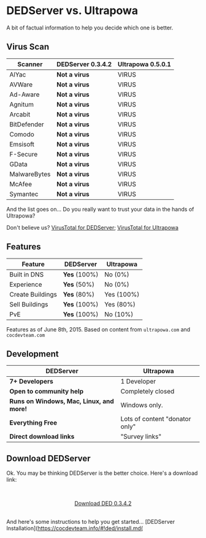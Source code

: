 # DEDServer vs. Ultrapowa

A bit of factual information to help you decide which one is better.

## Virus Scan

Scanner | **DEDServer 0.3.4.2** | Ultrapowa 0.5.0.1
------ | ------ | ------
AlYac | **Not a virus** | VIRUS
AVWare | **Not a virus** | VIRUS
Ad-Aware | **Not a virus** | VIRUS
Agnitum | **Not a virus** | VIRUS
Arcabit | **Not a virus** | VIRUS
BitDefender | **Not a virus** | VIRUS
Comodo | **Not a virus** | VIRUS
Emsisoft | **Not a virus** | VIRUS
F-Secure | **Not a virus** | VIRUS
GData | **Not a virus** | VIRUS
MalwareBytes | **Not a virus** | VIRUS
McAfee | **Not a virus** | VIRUS
Symantec | **Not a virus** | VIRUS

And the list goes on... Do you really want to trust your data in the hands of Ultrapowa?

Don't believe us? [VirusTotal for DEDServer](https://www.virustotal.com/en/file/ffc940842fcb097708620b5f043a36f0a13bf326f1048832910b89e5f677767e/analysis/); [VirusTotal for Ultrapowa](https://www.virustotal.com/en/file/f9abb2d9f8754c8caf84a0153dd6e1ec01bb508618254cce4841a7c1a37c8c63/analysis/)

## Features

Feature | **DEDServer** | Ultrapowa
------ | ------ | ------
Built in DNS | **Yes** (100%) | No (0%)
Experience | **Yes** (50%) | No (0%)
Create Buildings | **Yes** (80%) | Yes (100%)
Sell Buildings | **Yes** (100%) | Yes (80%)
PvE | **Yes** (100%) | No (10%)

Features as of June 8th, 2015. Based on content from `ultrapowa.com` and `cocdevteam.com`

## Development

**DEDServer** | Ultrapowa
------ | ------
**7+ Developers** | 1 Developer
**Open to community help** | Completely closed
**Runs on Windows, Mac, Linux, and more!** | Windows only.
**Everything Free** | Lots of content "donator only"
**Direct download links** | "Survey links"

## Download DEDServer

Ok. You may be thinking DEDServer is the better choice. Here's a download link:

<br><center><a href="https://cocdevteam.info/downloads/DEDServer-0.3.4.2.zip" class="btn btn-primary">Download DED 0.3.4.2</a></center><br>

And here's some instructions to help you get started... [DEDServer Installation](https://cocdevteam.info/#!ded/install.md(
